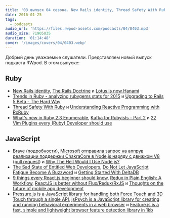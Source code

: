 ```yaml
---
title: '03 выпуск 04 сезона. New Rails identity, Thread Safety With Ruby, DeltaDB, Pressure.js, Feature.js и прочее'
date: 2016-01-25
tags:
  - podcasts
audio_url: 'https://files.rwpod-assets.com/podcasts/04/0403.mp3'
audio_size: 71905035
duration: '01:14:48'
cover: '/images/covers/04/0403.webp'
---
```


Добрый день уважаемые слушатели. Представляем новый выпуск подкаста RWpod. В этом выпуске:

## Ruby

- [New Rails identity](http://weblog.rubyonrails.org/2016/1/19/new-rails-identity/), [The Rails Doctrine](http://rubyonrails.org/doctrine/) и [Lotus is now Hanami](http://hanamirb.org/blog/2016/01/22/lotus-is-now-hanami.html)
- [Trends in Ruby - analyzing rubygems stats for 2015](https://infinum.co/the-capsized-eight/articles/analyzing-rubygems-stats-v2015) и [Upgrading to Rails 5 Beta - The Hard Way](https://blog.heroku.com/archives/2016/1/22/rails-5-beta-upgrade)
- [Thread Safety With Ruby](http://lucaguidi.com/2014/03/27/thread-safety-with-ruby.html) и [Understanding Reactive Programming with RxRuby](http://eftimov.net/reactive-programming-rxruby/)
- [What's new in Ruby 2.3 Enumerable](https://rossta.net/blog/whats-new-in-ruby-2-3-enumerable.html), [Kafka for Rubyists - Part 2](http://www.markphelps.me/2016/01/17/kafka-for-rubyists-2.html) и [22 Vim Plugins every (Ruby) Developer should use](https://need.computer/2016/01/21/22-vim-plugins-every-ruby-developer-should-use.html)

## JavaScript

- [Brave](https://www.brave.com/) ([подробности](http://www.opennet.ru/opennews/art.shtml?num=43711)), [Microsoft отправила запрос на аппрув реализации поддержки ChakraCore в Node.js наряду с движком V8](https://habrahabr.ru/post/275779/) ([pull request](https://github.com/nodejs/node/pull/4765)) и [Why The Hell Would I Use Node.js?](http://blog.apcelent.com/why-use-nodejs-tutorial.html)
- [The Sad State of Entitled Web Developers](https://medium.com/swlh/the-sad-state-of-entitled-web-developers-e4f314764dd), [Do Not Let JavaScript Fatigue Become A Buzzword](http://thepracticaldev.com/javascript-fatigue-buzzword) и [Getting Started With DeltaDB](https://medium.com/@redgeoff/getting-started-with-deltadb-137359111282)
- [9 things every React.js beginner should know](https://camjackson.net/post/9-things-every-reactjs-beginner-should-know), [Redux in Plain English: A Workflow](https://quickleft.com/blog/redux-plain-english-workflow/), [ReactJS is better without Flux/Redux/RxJS](https://medium.com/@puppybits/react-without-flux-a76236d1e1d) и [Thoughts on the future of mobile app development](https://getsiphon.com/blog/2016/01/20/future-of-app-development/)
- [Pressure.js is a JavaScript library for handling both Force Touch and 3D Touch through a single API](http://pressurejs.com/), [jsPsych is a JavaScript library for creating and running behavioral experiments in a web browser](http://www.jspsych.org/) и [Feature.js is a fast, simple and lightweight browser feature detection library in 1kb](http://featurejs.com/)
